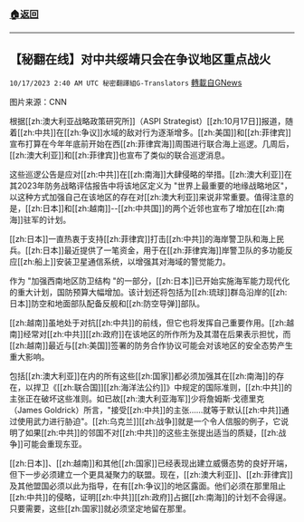 ###  [:house:返回](README.md)
---


## 【秘翻在线】对中共绥靖只会在争议地区重点战火
`10/17/2023 2:40 AM UTC 秘密翻譯組G-Translators` [轉載自GNews](https://gnews.org/articles/1842670)

图片来源：CNN

根据[[zh:澳大利亚战略政策研究所]]（ASPI Strategist）[[zh:10月17日]]报道，随着[[zh:中共]]在[[zh:争议]]水域的敌对行为逐渐增多。[[zh:美国]]和[[zh:菲律宾]]宣布打算在今年年底前开始在西[[zh:菲律宾海]]周围进行联合海上巡逻。几周后，[[zh:澳大利亚]]和[[zh:菲律宾]]也宣布了类似的联合巡逻消息。

这些巡逻公告是应对[[zh:中共]]在[[zh:南海]]大肆侵略的举措。[[zh:澳大利亚]]在其2023年防务战略评估报告中将该地区定义为 "世界上最重要的地缘战略地区"，以这种方式加强自己在该地区的存在对[[zh:澳大利亚]]来说非常重要。值得注意的是，[[zh:日本]]和[[zh:越南]]\--[[zh:中共国]]的两个近邻也宣布了增加在[[zh:南海]]驻军的计划。

[[zh:日本]]一直热衷于支持[[zh:菲律宾]]打击[[zh:中共]]的海岸警卫队和海上民兵。[[zh:日本]]最近提供了一笔资金，用于在[[zh:菲律宾海]]岸警卫队的多功能反应[[zh:船上]]安装卫星通信系统，以增强其对海域的警觉能力。

作为 "加强西南地区防卫结构 "的一部分，[[zh:日本]]已开始实施海军能力现代化的重大计划，国防预算大幅增加。该计划还将包括为[[zh:琉球]]群岛沿岸的[[zh:日本]]防空和地面部队配备反舰和[[zh:防空导弹]]部队。

[[zh:越南]]虽地处于对抗[[zh:中共]]的前线，但它也将发挥自己重要作用。[[zh:越南]]经常对[[zh:中共]][[zh:政府]]在该地区的所作所为及其潜在后果表示担忧，而[[zh:越南]]最近与[[zh:美国]]签署的防务合作协议可能会对该地区的安全态势产生重大影响。

包括[[zh:澳大利亚]]在内的所有这些[[zh:国家]]都必须加强其在[[zh:南海]]的存在，以捍卫《[[zh:联合国]][[zh:海洋法公约]]》中规定的国际准则，[[zh:中共]]的主张正在破坏这些准则。如已故[[zh:澳大利亚海军]]少将詹姆斯·戈德里克（James Goldrick）所言，"接受[[zh:中共]]的主张......就等于默认[[zh:中共]]通过使用武力进行胁迫"。[[zh:乌克兰]][[zh:战争]]就是一个令人信服的例子，它说明了如果[[zh:中共]]的邻国不对[[zh:中共]]的这些主张提出适当的质疑，[[zh:战争]]可能会重现东亚。

[[zh:日本]]、[[zh:越南]]和其他[[zh:国家]]已经表现出建立威慑态势的良好开端，但下一步必须建立一个更具凝聚力的联盟。现在，[[zh:澳大利亚]]、[[zh:菲律宾]]及其他盟国必须以此为指导，在有[[zh:争议]]的地区露面。他们必须在那里阻止[[zh:中共]]的侵略，证明[[zh:中共]][[zh:政府]]占据[[zh:南海]]的计划不会得逞。只要需要，这些[[zh:国家]]就必须坚定地留在那里。
